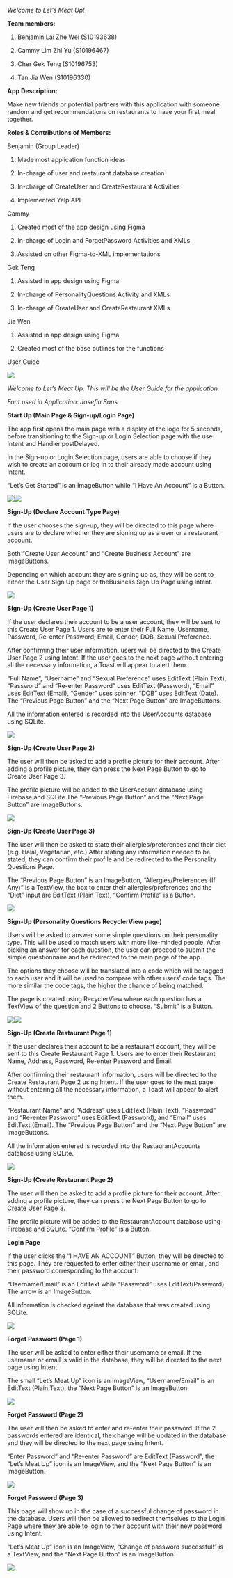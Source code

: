 *Welcome to Let’s Meat Up!*

**Team members:**

1.  Benjamin Lai Zhe Wei (S10193638)
    
2.  Cammy Lim Zhi Yu (S10196467)
    
3.  Cher Gek Teng (S10196753)
    
4.  Tan Jia Wen (S10196330)
    

  

**App Description:**

Make new friends or potential partners with this application with someone random and get recommendations on restaurants to have your first meal together.

  

**Roles & Contributions of Members:**

Benjamin (Group Leader)
    

1.  Made most application function ideas
    
2.  In-charge of user and restaurant database creation
    
3.  In-charge of CreateUser and CreateRestaurant Activities
    
4.  Implemented Yelp.API
    
 Cammy
    
1.  Created most of the app design using Figma
    
2.  In-charge of Login and ForgetPassword Activities and XMLs
    
3.  Assisted on other Figma-to-XML implementations
    

Gek Teng
    

1.  Assisted in app design using Figma
    
2.  In-charge of PersonalityQuestions Activity and XMLs
    
3.  In-charge of CreateUser and CreateRestaurant XMLs
    

Jia Wen
    

1.  Assisted in app design using Figma
    
2.  Created most of the base outlines for the functions
    

  

User Guide

  

![](https://lh3.googleusercontent.com/cs3d_j9_vHkd_Op_eJSdfyFaQwtEJCaNEaS6om0Dskt2eGPYlP47T0ZiCxaLjEX7Hed-zKIHwUpXIFsSm7JtvoMq5gl7qEsuYI7LnaG9yBjFPdpRzaQFDelRSGtL4ECQCgPB8cw)

  

*Welcome to Let’s Meat Up. This will be the User Guide for the application.*

*Font used in Application: Josefin Sans*

**Start Up (Main Page & Sign-up/Login Page)**

The app first opens the main page with a display of the logo for 5 seconds, before transitioning to the Sign-up or Login Selection page with the use Intent and Handler.postDelayed.

  

In the Sign-up or Login Selection page, users are able to choose if they wish to create an account or log in to their already made account using Intent.

  

“Let’s Get Started” is an ImageButton while “I Have An Account” is a Button.

  

![](https://lh3.googleusercontent.com/5gBeCUH-FM6xdYF3m9kyqIzOAaJ_DTghMVkEYLKwpxazGma8HmlB2kSiSRVfETPPH3GJsJ4XzLg3VEL9DLfwIrt6OKzIIBeEQTB4yyPFbTPWk46-h6H3pcCo--HwVpKSG78FmPg)![](https://lh5.googleusercontent.com/Fv0AKzwaunCeZ7QHPxvauDxfxPwMkVbcogNG83tJLn7c1vHWoi0eKBdWPB5r-1VoEfFZKQdhUk48KXjhXkIOVFTlrL46H8RRIJ3vAj7_QvxNUynbQXh24kRW51RmuO9HQQtCnD0)

  

**Sign-Up (Declare Account Type Page)**

If the user chooses the sign-up, they will be directed to this page where users are to declare whether they are signing up as a user or a restaurant account.

  

Both “Create User Account” and “Create Business Account” are ImageButtons.

  

Depending on which account they are signing up as, they will be sent to either the User Sign Up page or theBusiness Sign Up Page using Intent.

![](https://lh4.googleusercontent.com/PkkXR9sRMvHhd39wS6twJuPRK6lepog2jLXABwbTFFMoSrfmI71VbbH3tSCL2VvOLttg-GysjkE5kn-daTXTBz9rTpOwrnKUyyPlyeCKV1E2J1p3PXcp5TeyYb9lNohwSLxAZos)

  

**Sign-Up (Create User Page 1)**

If the user declares their account to be a user account, they will be sent to this Create User Page 1. Users are to enter their Full Name, Username, Password, Re-enter Password, Email, Gender, DOB, Sexual Preference.

  

After confirming their user information, users will be directed to the Create User Page 2 using Intent. If the user goes to the next page without entering all the necessary information, a Toast will appear to alert them.

  

“Full Name”, “Username” and “Sexual Preference” uses EditText (Plain Text), “Password” and “Re-enter Password” uses EditText (Password), “Email” uses EditText (Email), “Gender” uses spinner, “DOB” uses EditText (Date). The “Previous Page Button” and the “Next Page Button” are ImageButtons.

  

All the information entered is recorded into the UserAccounts database using SQLite.

  

![](https://lh3.googleusercontent.com/nbSRU0uFpDU7eym-CRJampAkD9Xlsbme4KWLEE2cvt71qv845fYRYYq5DMWM0gccGRCoFtDg0VzkfBFXxtQcwlkAhbjqWeXW9m9h7HG1bj40g6k7iXqzIDgNdI7M_kOwrl1hu3Y)

  

**Sign-Up (Create User Page 2)**

The user will then be asked to add a profile picture for their account. After adding a profile picture, they can press the Next Page Button to go to Create User Page 3.

  

The profile picture will be added to the UserAccount database using Firebase and SQLite.The “Previous Page Button” and the “Next Page Button” are ImageButtons.

  

![](https://lh4.googleusercontent.com/JVZ2HKtiFy0qzYcM5uCHW4bYSt-6lZ87GpNjGAnNnNDDuOxvMKp42FPivqboLjaDLfFahae7AomBE2mGIJe0K_e_MNMOHSF4xLqiGfN2Rog7iD8qHT07eEr-Q6bfTzjaD4lGtMw)

  

**Sign-Up (Create User Page 3)**

  

The user will then be asked to state their allergies/preferences and their diet (e.g. Halal, Vegetarian, etc.) After stating any information needed to be stated, they can confirm their profile and be redirected to the Personality Questions Page.

  

The “Previous Page Button” is an ImageButton, “Allergies/Preferences (If Any)” is a TextView, the box to enter their allergies/preferences and the “Diet” input are EditText (Plain Text), “Confirm Profile” is a Button.

![](https://lh6.googleusercontent.com/_NZ2m16xZBYXJ2V6Tt3JIT1A-vkD3TI5Puo_hpXaUwFyVVQ5KHwutlALb_ic_3WaIVM-XXSCE6op73tI7xM-pVcDH7pSPESEUNfE1M9k8t3pLuBEVRwJ1m0_ba_2BYhBXqCRhcM)

  

**Sign-Up (Personality Questions RecyclerView page)**

Users will be asked to answer some simple questions on their personality type. This will be used to match users with more like-minded people. After picking an answer for each question, the user can proceed to submit the simple questionnaire and be redirected to the main page of the app.

  

The options they choose will be translated into a code which will be tagged to each user and it will be used to compare with other users’ code tags. The more similar the code tags, the higher the chance of being matched.

  

The page is created using RecyclerView where each question has a TextView of the question and 2 Buttons to choose. “Submit” is a Button.

![](https://lh4.googleusercontent.com/wdfZ0s2pPpfsatu4xozsE6dqUMmak2GrrBSEFbh9UGYtqUI6VyXotr65q9gmW69G_mbeyIFK0hZRplNjWkMKr4oBJOIzd8cfGFB_nIvamGRU22-YEdkYZCYrHoTpcATOQAGzOeI)![](https://lh3.googleusercontent.com/egG3tSgJ7wOq4eZxhcnIp7EqfaC9KOKTckLq402kp_69t5ACYPYFk6cc03Zro22wCrewhc5KmdY5W6gMQXQm38LzPB-e7p1odmo-2bEX-qm-SOVvoV5rY1M-axPZjS_Y11fWqF4)

  

**Sign-Up (Create Restaurant Page 1)**

If the user declares their account to be a restaurant account, they will be sent to this Create Restaurant Page 1. Users are to enter their Restaurant Name, Address, Password, Re-enter Password and Email.

  

After confirming their restaurant information, users will be directed to the Create Restaurant Page 2 using Intent. If the user goes to the next page without entering all the necessary information, a Toast will appear to alert them.

  

“Restaurant Name” and “Address” uses EditText (Plain Text), “Password” and “Re-enter Password” uses EditText (Password), and “Email” uses EditText (Email). The “Previous Page Button” and the “Next Page Button” are ImageButtons.

  

All the information entered is recorded into the RestaurantAccounts database using SQLite.

![](https://lh5.googleusercontent.com/HsTV3cRZ7lATNUdzYud_DH1sv2lR9XKp6vswSKBcX4gPg8DvCqc-6tXw_Ig-iRVPbTysSGMXeiwvUgq_eV8Oud2eREkYCRDTTEKU5Tvq-gbCufqAS55SnHXuoatS6FmE82430bU)

  

**Sign-Up (Create Restaurant Page 2)**

The user will then be asked to add a profile picture for their account. After adding a profile picture, they can press the Next Page Button to go to Create User Page 3.

  

The profile picture will be added to the RestaurantAccount database using Firebase and SQLite. “Confirm Profile” is a Button.

  

**Login Page**

  
  

If the user clicks the “I HAVE AN ACCOUNT” Button, they will be directed to this page. They are requested to enter either their username or email, and their password corresponding to the account.

“Username/Email” is an EditText while “Password” uses EditText(Password). The arrow is an ImageButton.

All information is checked against the database that was created using SQLite.

  

![](https://lh3.googleusercontent.com/em5gm8IiYRIu1wT00lE0GnJMrfpo2ULGBXK_ok1xboQA9YkZiQ_bmzrnxwc8lhruIBFZWv7mH32-mw54Qw4L4VriTfybkfvMwnm13rtn09n6cW72OoakfWT3fsCqjNAT-UA8g08)

  

**Forget Password (Page 1)**

The user will be asked to enter either their username or email. If the username or email is valid in the database, they will be directed to the next page using Intent.

  

The small “Let’s Meat Up” icon is an ImageView, “Username/Email” is an EditText (Plain Text), the “Next Page Button” is an ImageButton.

![](https://lh3.googleusercontent.com/TlKitmYGSkcF7Od4jNE8YCUcEAnM0gSb9pQQuUI8eSX9mryvctGRF5xNDSbZEzGKVlhwnP-eRDfiabluDm1-bFx8o_tyBsfVor8JZYBkpzeBJ4SUDus9CARqYVAuwc45UwBG5Iw)

**Forget Password (Page 2)**

The user will then be asked to enter and re-enter their password. If the 2 passwords entered are identical, the change will be updated in the database and they will be directed to the next page using Intent.

  

“Enter Password” and “Re-enter Password” are EditText (Password”, the “Let’s Meat Up” icon is an ImageView, and the “Next Page Button” is an ImageButton.

  

![](https://lh6.googleusercontent.com/mdjRDLdwHRRb70cbYu5QVZePCVdiD-pseqVBJjpNc6bp3FRqqxyhQN5McpktWn8qhhZDEgGQ2rHkphQ0cy9Afm5MPOKxGPq6y76UVcvJnNUZN7Z3-F_KxQ6KykgWkuSdIUuntog)

**Forget Password (Page 3)**

This page will show up in the case of a successful change of password in the database. Users will then be allowed to redirect themselves to the Login Page where they are able to login to their account with their new password using Intent.

  

“Let’s Meat Up” icon is an ImageView, “Change of password successful!” is a TextView, and the “Next Page Button” is an ImageButton.

![](https://lh3.googleusercontent.com/1NI_qp0FlcM-ORyXzzpYZWkfN_0_2i_O_YIMPo4QxxEDh7hhFq_LWIE0qkQviVqtTSnw6tFpI9ufcmIQoWNArQYapHyMz-G9zsspFm5KR10NiiVP4WQfT7BdxGjWpqB8ldb3Nr0)

